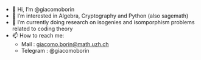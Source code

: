 - 👋 Hi, I’m @giacomoborin
- 👀 I’m interested in Algebra, Cryptography and Python (also sagemath)
- 🌱 I’m currently doing research on isogenies and isomporphism problems related to coding theory
- 📫 How to reach me: 
  - Mail : giacomo.borin@math.uzh.ch
  - Telegram : @giacomoborin

